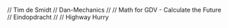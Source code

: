 // Tim de Smidt
// Dan-Mechanics
//
// Math for GDV - Calculate the Future
// Eindopdracht 
//
// Highway Hurry
